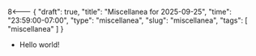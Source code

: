 8<--- { "draft": true, "title": "Miscellanea for 2025-09-25", "time": "23:59:00-07:00", "type": "miscellanea", "slug": "miscellanea", "tags": [ "miscellanea" ] }

- Hello world!

